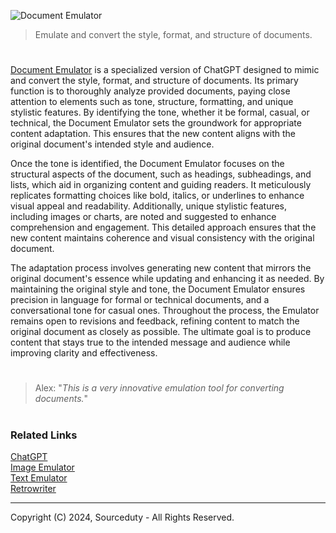 ![Document Emulator](https://github.com/user-attachments/assets/dfcda7a6-edcd-4f21-a605-02ca86e7c065)

> Emulate and convert the style, format, and structure of documents.

#

[Document Emulator](https://chatgpt.com/g/g-HetDP3oxF-document-emulator) is a specialized version of ChatGPT designed to mimic and convert the style, format, and structure of documents. Its primary function is to thoroughly analyze provided documents, paying close attention to elements such as tone, structure, formatting, and unique stylistic features. By identifying the tone, whether it be formal, casual, or technical, the Document Emulator sets the groundwork for appropriate content adaptation. This ensures that the new content aligns with the original document's intended style and audience.

Once the tone is identified, the Document Emulator focuses on the structural aspects of the document, such as headings, subheadings, and lists, which aid in organizing content and guiding readers. It meticulously replicates formatting choices like bold, italics, or underlines to enhance visual appeal and readability. Additionally, unique stylistic features, including images or charts, are noted and suggested to enhance comprehension and engagement. This detailed approach ensures that the new content maintains coherence and visual consistency with the original document.

The adaptation process involves generating new content that mirrors the original document's essence while updating and enhancing it as needed. By maintaining the original style and tone, the Document Emulator ensures precision in language for formal or technical documents, and a conversational tone for casual ones. Throughout the process, the Emulator remains open to revisions and feedback, refining content to match the original document as closely as possible. The ultimate goal is to produce content that stays true to the intended message and audience while improving clarity and effectiveness.

#

> Alex: "*This is a very innovative emulation tool for converting documents.*"

#
### Related Links

[ChatGPT](https://github.com/sourceduty/ChatGPT)
<br>
[Image Emulator](https://github.com/sourceduty/Image_Emulator)
<br>
[Text Emulator](https://github.com/sourceduty/Text_Emulator)
<br>
[Retrowriter](https://github.com/sourceduty/Retrowriter)

***
Copyright (C) 2024, Sourceduty - All Rights Reserved.
